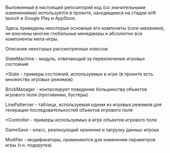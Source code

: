 Выложенный в настоящий репозиторий код (со значительными изменениями) используется в проекте, находящемся на стадии soft launch в Google Play и AppStore.

Здесь приведены некоторые основные его компонеты (core-механики), не влючены многие глобальные менеджеры и абсолютно все компоненты мета-игры.

Описание некоторых рассмотренных классов:

StateMachine - модуль, отвечающий за переключение игровых состояний

\*State - примеры состояний, используемых в игре (в проекте есть множество игровых режимов)

BrickManager - контролирует поведение большинства объектов игрового поля (противники, бустеры)

LinePatterner - таблица, используемая одним из игровых режимов для генерации последовательностей объектов игрового поля

\*Controller - примеры используемых в игре объектов игрового поля

GameSave - класс, реализующий хранение и загрузку данных игрока

Modifier - модификаторы, применяются для изменения параметров игры (т.н. подкрутка)
